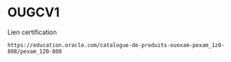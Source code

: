 # OUGCV1

Lien certification

```
https://education.oracle.com/catalogue-de-produits-ouexam-pexam_1z0-808/pexam_1Z0-808
```

